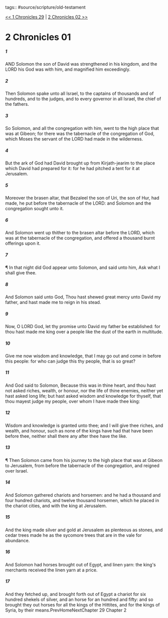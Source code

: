 tags:: #source/scripture/old-testament

[<< 1 Chronicles 29](/Old_Testament/13_1_Chronicles/1_Chronicles_29.md) | [2 Chronicles 02 >>](/Old_Testament/14_2_Chronicles/2_Chronicles_02.md)

# 2 Chronicles 01

##### 1

AND Solomon the son of David was strengthened in his kingdom, and the LORD his God was with him, and magnified him exceedingly.

##### 2

Then Solomon spake unto all Israel, to the captains of thousands and of hundreds, and to the judges, and to every governor in all Israel, the chief of the fathers.

##### 3

So Solomon, and all the congregation with him, went to the high place that was at Gibeon; for there was the tabernacle of the congregation of God, which Moses the servant of the LORD had made in the wilderness.

##### 4

But the ark of God had David brought up from Kirjath-jearim to the place which David had prepared for it: for he had pitched a tent for it at Jerusalem.

##### 5

Moreover the brasen altar, that Bezaleel the son of Uri, the son of Hur, had made, he put before the tabernacle of the LORD: and Solomon and the congregation sought unto it.

##### 6

And Solomon went up thither to the brasen altar before the LORD, which was at the tabernacle of the congregation, and offered a thousand burnt offerings upon it.

##### 7

¶ In that night did God appear unto Solomon, and said unto him, Ask what I shall give thee.

##### 8

And Solomon said unto God, Thou hast shewed great mercy unto David my father, and hast made me to reign in his stead.

##### 9

Now, O LORD God, let thy promise unto David my father be established: for thou hast made me king over a people like the dust of the earth in multitude.

##### 10

Give me now wisdom and knowledge, that I may go out and come in before this people: for who can judge this thy people, that is so great?

##### 11

And God said to Solomon, Because this was in thine heart, and thou hast not asked riches, wealth, or honour, nor the life of thine enemies, neither yet hast asked long life; but hast asked wisdom and knowledge for thyself, that thou mayest judge my people, over whom I have made thee king:

##### 12

Wisdom and knowledge is granted unto thee; and I will give thee riches, and wealth, and honour, such as none of the kings have had that have been before thee, neither shall there any after thee have the like.

##### 13

¶ Then Solomon came from his journey to the high place that was at Gibeon to Jerusalem, from before the tabernacle of the congregation, and reigned over Israel.

##### 14

And Solomon gathered chariots and horsemen: and he had a thousand and four hundred chariots, and twelve thousand horsemen, which he placed in the chariot cities, and with the king at Jerusalem.

##### 15

And the king made silver and gold at Jerusalem as plenteous as stones, and cedar trees made he as the sycomore trees that are in the vale for abundance.

##### 16

And Solomon had horses brought out of Egypt, and linen yarn: the king's merchants received the linen yarn at a price.

##### 17

And they fetched up, and brought forth out of Egypt a chariot for six hundred shekels of silver, and an horse for an hundred and fifty: and so brought they out horses for all the kings of the Hittites, and for the kings of Syria, by their means.PrevHomeNextChapter 29&nbsp;Chapter 2
